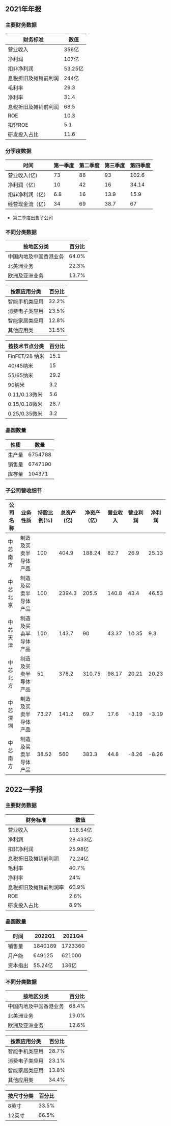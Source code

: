 ## 2021年年报
### 主要财务数据
财务标准 | 数值
-|-
营业收入 | 356亿
净利润 | 107亿
扣非净利润 | 53.25亿
息税折旧及摊销前利润 | 244亿
毛利率 | 29.3
净利率 | 31.4
息税折旧及摊销前利润 | 68.5
ROE | 10.3
扣非ROE | 5.1
研发投入占比 | 11.6

### 分季度数据
时间 | 第一季度 | 第二季度 | 第三季度 | 第四季度
-|-|-|-|-
营业收入(亿) | 73 | 88 | 93 | 102.6
净利润（亿）| 10 | 42 | 16 | 34.14
扣非净利润（亿）| 6.8 | 16 | 13.9 | 15.9
经营现金流（亿）| 34 | 69 | 38.7 | 67
* 第二季度出售子公司

### 不同分类数据
按地区分类 | 百分比
-|-
中国内地及中国香港业务 | 64.0%
北美洲业务 | 22.3%
欧洲及亚洲业务 | 13.7%

按照应用分类 | 百分比
-|-
智能手机类应用 | 32.2%
消费电子类应用 | 23.5%
智能家居类应用 | 12.8%
其他应用类 | 31.5%

按技术节点分类 | 百分比
-|-
FinFET/28 纳米 | 15.1
40/45纳米 | 15
55/65纳米 | 29.2
90纳米 | 3.2
0.11/0.13微米 | 5.6
0.15/0.18微米 | 28.7
0.25/0.35微米 | 3.2
### 晶圆数量
性质 | 数量
-|-
生产量 | 6754788
销售量 | 6747190
库存量 | 104371
### 子公司营收细节
公司名称 | 业务性质 | 持股比例(%) | 总资产(亿) | 净资产（亿）| 营业收入 | 营业利润 | 净利润
-|-|-|-|-|-|-|-
中芯南方 | 制造及买卖半导体产品 | 100 | 404.9 | 188.24 | 82.7 | 26.9 | 25.13
中芯北京 | 制造及买卖半导体产品 | 100 | 2394.3 | 205.5 | 140.8 | 43.4 | 46.53
中芯天津 | 制造及买卖半导体产品 | 100 | 143.7 | 90 | 43.37 | 10.35 | 9.3
中芯北方 | 制造及买卖半导体产品 | 51 | 378.2 | 310.75 | 98.17 | 20.21 | 20.23
中芯深圳 | 制造及买卖半导体产品 | 73.27 | 141.2 | 69.7 | 17.6 | -3.19 | -3.19
中芯南方 | 制造及买卖半导体产品 | 38.52 | 560 | 383.3 | 44.8 | -8.26 | -8.26
## 2022一季报
### 主要财务数据
财务标准 | 数值
-|-
营业收入 | 118.54亿
净利润 | 28.433亿
扣非净利润 | 25.98亿
息税折旧及摊销前利润 | 72.24亿
毛利率 | 40.7%
净利率 | 24%
息税折旧及摊销前利润率 | 60.9%
ROE | 2.6%
研发投入占比 | 8.9%
### 晶圆数量
时间 | 2022Q1 | 2021Q4|
-|-|-
销售量 | 1840189 | 1723360
月产能 | 649125 | 621000
资本指出 | 55.24亿 | 136亿
### 不同分类数据
按地区分类 | 百分比
-|-
中国内地及中国香港业务 | 68.4%
北美洲业务 | 19.0%
欧洲及亚洲业务 | 12.6%

按照应用分类 | 百分比
-|-
智能手机类应用 | 28.7%
消费电子类应用 | 23.1%
智能家居类应用 | 13.8%
其他应用类 | 34.4%

按尺寸分类 | 百分比
-|-
8英寸| 33.5%
12英寸 | 66.5%
